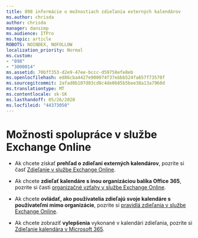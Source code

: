 ```yaml
---
title: 898 informácie o možnostiach zdieľania externých kalendárov
ms.author: chrisda
author: chrisda
manager: dansimp
ms.audience: ITPro
ms.topic: article
ROBOTS: NOINDEX, NOFOLLOW
localization_priority: Normal
ms.custom:
- "898"
- "3800014"
ms.assetid: 70bff353-d2e9-47ee-bccc-d59758efe8eb
ms.openlocfilehash: ed86cba4427e900074f37ebbb524fa657f73570f
ms.sourcegitcommit: 2afad0b107d03cd8c4de0b85b5bee38a13a7960d
ms.translationtype: MT
ms.contentlocale: sk-SK
ms.lasthandoff: 05/26/2020
ms.locfileid: "44373050"
---
```

# <a name="exchange-online-collaboration-options"></a>Možnosti spolupráce v službe Exchange Online

- Ak chcete získať **prehľad o zdieľaní externých kalendárov**, pozrite si časť [Zdieľanie v službe Exchange Online](https://technet.microsoft.com/library/jj916670%28v=exchg.150%29.aspx).

- Ak chcete **zdieľať kalendáre s inou organizáciou balíka Office 365**, pozrite si časti [organizačné vzťahy v službe Exchange Online](https://technet.microsoft.com/library/jj916658%28v=exchg.150%29.aspx).

- Ak chcete **ovládať, ako používatelia zdieľajú svoje kalendáre s používateľmi mimo organizácie**, pozrite si [pravidlá zdieľania v službe Exchange Online](https://technet.microsoft.com/library/jj916673%28v=exchg.150%29.aspx).

- Ak chcete zobraziť **vylepšenia** vykonané v kalendári zdieľania, pozrite si [Zdieľanie kalendára v Microsoft 365](https://support.office.com/article/calendar-sharing-in-microsoft-365-b576ecc3-0945-4d75-85f1-5efafb8a37b4).
